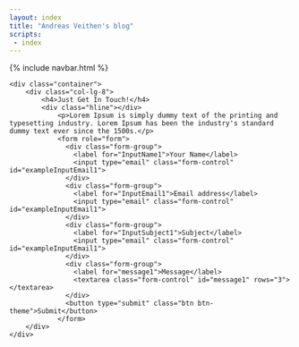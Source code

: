 ```yaml
---
layout: index
title: "Andreas Veithen's blog"
scripts:
 - index
---
```



<body itemscope="" itemtype="http://schema.org/Blog">
    {% include navbar.html %}

	<div class="container">
		<div class="col-lg-8">
 			<h4>Just Get In Touch!</h4>
 			<div class="hline"></div>
	 			<p>Lorem Ipsum is simply dummy text of the printing and typesetting industry. Lorem Ipsum has been the industry's standard dummy text ever since the 1500s.</p>
	 			<form role="form">
				  <div class="form-group">
				    <label for="InputName1">Your Name</label>
				    <input type="email" class="form-control" id="exampleInputEmail1">
				  </div>
				  <div class="form-group">
				    <label for="InputEmail1">Email address</label>
				    <input type="email" class="form-control" id="exampleInputEmail1">
				  </div>
				  <div class="form-group">
				    <label for="InputSubject1">Subject</label>
				    <input type="email" class="form-control" id="exampleInputEmail1">
				  </div>
				  <div class="form-group">
				  	<label for="message1">Message</label>
				  	<textarea class="form-control" id="message1" rows="3"></textarea>
				  </div>
				  <button type="submit" class="btn btn-theme">Submit</button>
				</form>
		</div>
	</div>    
    
</body>



